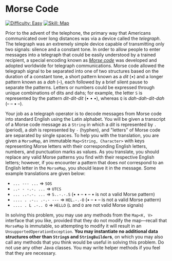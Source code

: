 # Morse Code
[![Difficulty: Easy](https://img.shields.io/badge/difficulty-easy-brightgreen)]()
[![Skill: Map](https://img.shields.io/badge/skill-map-blue)]()

Prior to the advent of the telephone, the primary way that Americans communicated over long distances was via a device
called the *telegraph*.  The telegraph was an extremely simple device capable of transmitting only two signals: silence
and a constant tone.  In order to allow people to enter messages into a telegraph that could be easily understood by a
trained recipient, a special encoding known as [*Morse code*](https://en.wikipedia.org/wiki/Morse_code) was developed
and adopted worldwide for telegraph communications.  Morse code allowed the telegraph signal to be separated into one of
two structures based on the duration of a constant tone, a short pattern known as a *dit* (•) and a longer pattern known
as a *dah* (&ndash;), each followed by a brief silent pause to separate the patterns.  Letters or numbers could be
expressed through unique combinations of dits and dahs; for example, the letter `S` is represented by the pattern
*dit*-*dit*-*dit* (•&nbsp;•&nbsp;•), whereas `Q` is *dah*-*dah*-*dit*-*dah* (&ndash;&nbsp;&ndash;&nbsp;•&nbsp;&ndash;).

Your job as a telegraph operator is to decode messages from Morse code into standard English using the Latin alphabet.
You will be given a transcript of a Morse code message as a `String` in which a *dit* is represented by `.` (period), a
*dah* is represented by `-` (hyphen), and "letters" of Morse code are separated by single spaces.  To help you with the
translation, you are given a `MorseMap`, an immutable `Map<String, Character>` with keys representing Morse letters with
their corresponding English letters, numbers, and punctuation marks as values.  As you translate, you should replace any
valid Morse patterns you find with their respective English letters; however, if you encounter a pattern that does *not*
correspond to an English letter in the `MorseMap`, you should leave it in the message.  Some example translations are
given below:

- `... --- ...` &rArr; `SOS`
- `..- - -.-. ...` &rArr; `UTCS`
- `... ..-.-. ...` &rArr; `S..-.-.S` (•&nbsp;•&nbsp;&ndash;&nbsp;•&nbsp;&ndash;&nbsp;• is not a valid Morse pattern)
- `.... . .-.. .-.- ---` &rArr; `HEL.-.-O` (•&nbsp;&ndash;&nbsp;•&nbsp;&ndash; is not a valid Morse pattern)
- `.... . L .-.. O` &rArr; `HELLO` (`L` and `O` are not valid Morse signals)

In solving this problem, you may use any methods from the `Map<K, V>` interface that you like, provided that they do not
modify the map&mdash;recall that `MorseMap` is immutable, so attempting to modify it will result in an
`UnsupportedOperationException`.  **You may instantiate no additional data structures other than `String`s and
`StringBuilder`s**, on which you may also call any methods that you think would be useful in solving this problem.  Do
not use any other Java classes.  You may write helper methods if you feel that they are necessary.